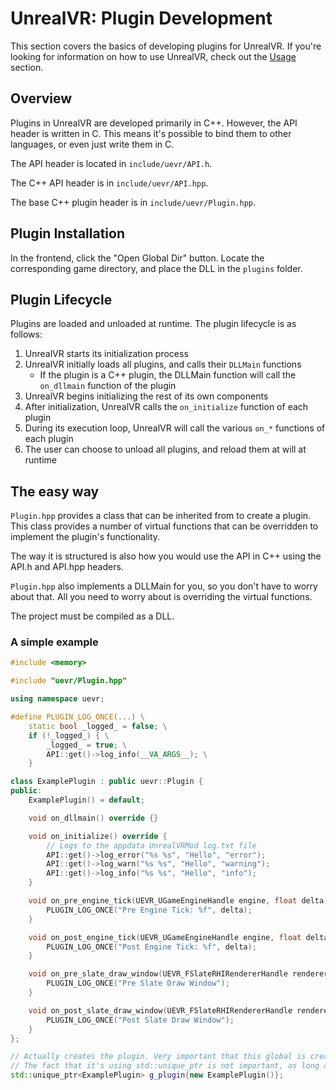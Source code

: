 # UnrealVR: Plugin Development

This section covers the basics of developing plugins for UnrealVR. If you're looking for information on how to use UnrealVR, check out the [Usage](../usage/overview.md) section.

## Overview

Plugins in UnrealVR are developed primarily in C++. However, the API header is written in C. This means it's possible to bind them to other languages, or even just write them in C. 

The API header is located in `include/uevr/API.h`. 

The C++ API header is in `include/uevr/API.hpp`.

The base C++ plugin header is in `include/uevr/Plugin.hpp`.

## Plugin Installation

In the frontend, click the "Open Global Dir" button. Locate the corresponding game directory, and place the DLL in the `plugins` folder.

## Plugin Lifecycle

Plugins are loaded and unloaded at runtime. The plugin lifecycle is as follows:

1. UnrealVR starts its initialization process
2. UnrealVR initially loads all plugins, and calls their `DLLMain` functions
   * If the plugin is a C++ plugin, the DLLMain function will call the `on_dllmain` function of the plugin
3. UnrealVR begins initializing the rest of its own components
4. After initialization, UnrealVR calls the `on_initialize` function of each plugin
5. During its execution loop, UnrealVR will call the various `on_*` functions of each plugin
6. The user can choose to unload all plugins, and reload them at will at runtime

## The easy way

`Plugin.hpp` provides a class that can be inherited from to create a plugin. This class provides a number of virtual functions that can be overridden to implement the plugin's functionality.

The way it is structured is also how you would use the API in C++ using the API.h and API.hpp headers.

`Plugin.hpp` also implements a DLLMain for you, so you don't have to worry about that. All you need to worry about is overriding the virtual functions.

The project must be compiled as a DLL.

### A simple example

```cpp
#include <memory>

#include "uevr/Plugin.hpp"

using namespace uevr;

#define PLUGIN_LOG_ONCE(...) \
    static bool _logged_ = false; \
    if (!_logged_) { \
        _logged_ = true; \
        API::get()->log_info(__VA_ARGS__); \
    }

class ExamplePlugin : public uevr::Plugin {
public:
    ExamplePlugin() = default;

    void on_dllmain() override {}

    void on_initialize() override {
        // Logs to the appdata UnrealVRMod log.txt file
        API::get()->log_error("%s %s", "Hello", "error");
        API::get()->log_warn("%s %s", "Hello", "warning");
        API::get()->log_info("%s %s", "Hello", "info");
    }

    void on_pre_engine_tick(UEVR_UGameEngineHandle engine, float delta) override {
        PLUGIN_LOG_ONCE("Pre Engine Tick: %f", delta);
    }

    void on_post_engine_tick(UEVR_UGameEngineHandle engine, float delta) override {
        PLUGIN_LOG_ONCE("Post Engine Tick: %f", delta);
    }

    void on_pre_slate_draw_window(UEVR_FSlateRHIRendererHandle renderer, UEVR_FViewportInfoHandle viewport_info) override {
        PLUGIN_LOG_ONCE("Pre Slate Draw Window");
    }

    void on_post_slate_draw_window(UEVR_FSlateRHIRendererHandle renderer, UEVR_FViewportInfoHandle viewport_info) override {
        PLUGIN_LOG_ONCE("Post Slate Draw Window");
    }
};

// Actually creates the plugin. Very important that this global is created.
// The fact that it's using std::unique_ptr is not important, as long as the constructor is called in some way.
std::unique_ptr<ExamplePlugin> g_plugin{new ExamplePlugin()};
```

